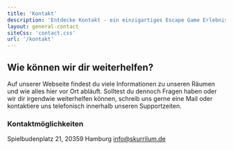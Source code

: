 ```yaml
---
title: 'Kontakt'
description: 'Entdecke Kontakt - ein einzigartiges Escape Game Erlebnis in Hamburg St. Pauli. Buche jetzt dein Abenteuer im Skurrilum!'
layout: general-contact
siteCss: 'contact.css'
url: '/kontakt'
---
```


## Wie können wir dir weiterhelfen?

Auf unserer Webseite findest du viele Informationen zu unseren Räumen und wie alles hier vor Ort abläuft. Solltest du dennoch Fragen haben oder wir dir irgendwie weiterhelfen können, schreib uns gerne eine Mail oder kontaktiere uns telefonisch innerhalb unseren Supportzeiten.

### Kontaktmöglichkeiten

Spielbudenplatz 21, 20359 Hamburg
info@skurrilum.de
